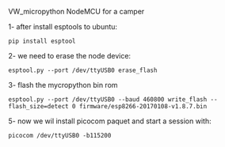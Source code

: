 VW_micropython
NodeMCU for a camper 

1- after install esptools to ubuntu:
	
	pip install esptool

2- we need to erase the node device:
	
	esptool.py --port /dev/ttyUSB0 erase_flash

3- flash the mycropython bin rom

	esptool.py --port /dev/ttyUSB0 --baud 460800 write_flash --flash_size=detect 0 firmware/esp8266-20170108-v1.8.7.bin

5- now we wil install picocom paquet and start a session with:

	picocom /dev/ttyUSB0 -b115200


